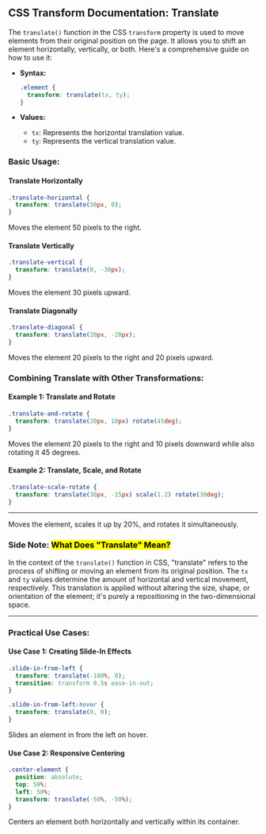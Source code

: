 ## CSS Transform Documentation: Translate

The `translate()` function in the CSS `transform` property is used to move elements from their original position on the page. It allows you to shift an element horizontally, vertically, or both. Here's a comprehensive guide on how to use it:

- **Syntax:**
  
  ```css
  .element {
    transform: translate(tx, ty);
  }
  ```

- **Values:**
  
  - `tx`: Represents the horizontal translation value.
  - `ty`: Represents the vertical translation value.

### Basic Usage:

#### Translate Horizontally

```css
.translate-horizontal {
  transform: translate(50px, 0);
}
```

Moves the element 50 pixels to the right.

#### Translate Vertically

```css
.translate-vertical {
  transform: translate(0, -30px);
}
```

Moves the element 30 pixels upward.

#### Translate Diagonally

```css
.translate-diagonal {
  transform: translate(20px, -20px);
}
```

Moves the element 20 pixels to the right and 20 pixels upward.

### Combining Translate with Other Transformations:

#### Example 1: Translate and Rotate

```css
.translate-and-rotate {
  transform: translate(20px, 10px) rotate(45deg);
}
```

Moves the element 20 pixels to the right and 10 pixels downward while also rotating it 45 degrees.

#### Example 2: Translate, Scale, and Rotate

```css
.translate-scale-rotate {
  transform: translate(30px, -15px) scale(1.2) rotate(30deg);
}
```

---

Moves the element, scales it up by 20%, and rotates it simultaneously.

### Side Note: <mark>What Does "Translate" Mean?</mark>

In the context of the `translate()` function in CSS, "translate" refers to the process of shifting or moving an element from its original position. The `tx` and `ty` values determine the amount of horizontal and vertical movement, respectively. This translation is applied without altering the size, shape, or orientation of the element; it's purely a repositioning in the two-dimensional space.

---

### Practical Use Cases:

#### Use Case 1: Creating Slide-In Effects

```css
.slide-in-from-left {
  transform: translate(-100%, 0);
  transition: transform 0.5s ease-in-out;
}

.slide-in-from-left:hover {
  transform: translate(0, 0);
}
```

Slides an element in from the left on hover.

#### Use Case 2: Responsive Centering

```css
.center-element {
  position: absolute;
  top: 50%;
  left: 50%;
  transform: translate(-50%, -50%);
}
```

Centers an element both horizontally and vertically within its container.

# 
